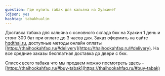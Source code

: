 ```yaml
---
question: Где купить табак для кальяна на Хуахине?
ldjson: yes 
hashtag: tabakhualin
---
```


Доставка табака для кальяна с основного склада бкк на Хуахин 1 день и стоит 300 бат при оплате до 3 часов дня. Заказ оформить на сайте [hqdthai.ru](https://hqdthai.ru/tabak/), доступные методы онлайн оплаты [https://thaihookahfaq.ru/#delivery](https://thaihookahfaq.ru/#delivery).  На все средние заказы бесплатная доставка до двери с бкк.


Список всего табака что мы продаем можно посмотреть здесь -  [https://thaihookahfaq.ru/#buy-tabak](https://thaihookahfaq.ru/#buy-tabak)


